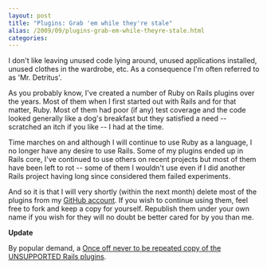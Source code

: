 ```yaml
---
layout: post
title: "Plugins: Grab 'em while they're stale"
alias: /2009/09/plugins-grab-em-while-theyre-stale.html
categories:
---
```

I don't like leaving unused code lying around, unused applications installed, unused clothes in the wardrobe, etc. As a consequence I'm often referred to as 'Mr. Detritus'.

As you probably know, I've created a number of Ruby on Rails plugins over the years. Most of them when I first started out with Rails and for that matter, Ruby. Most of them had poor (if any) test coverage and the code looked generally like a dog's breakfast but they satisfied a need -- scratched an itch if you like -- I had at the time.

Time marches on and although I will continue to use Ruby as a language, I no longer have any desire to use Rails. Some of my plugins ended up in Rails core, I've continued to use others on recent projects but most of them have been left to rot -- some of them I wouldn't use even if I did another Rails project having long since considered them failed experiments.

And so it is that I will very shortly (within the next month) delete most of the plugins from my [GitHub account](http://github.com/harukizaemon). If you wish to continue using them, feel free to fork and keep a copy for yourself. Republish them under your own name if you wish for they will no doubt be better cared for by you than me.

**Update**

By popular demand, a [Once off never to be repeated copy of the UNSUPPORTED Rails plugins](http://github.com/harukizaemon/redhillonrails).
